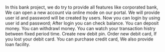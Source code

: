 In this bank project, we do try to provide all features like corporated bank,
We can open a new account via online mode on our portal.
We will provide user id and password will be created by users.
Now you can login by using user id and password;
After login you can check balance.
You can deposit money.
You can withdrawl money.
You can watch your transaction histry between fixed period time.
Create new debit pin.
Order new debit card, If you lost your debit card.
You can purchase credit card,
We also provide loan facility.

